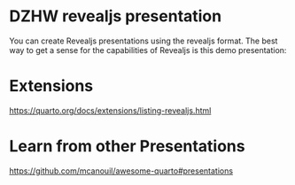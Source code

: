 # DZHW revealjs presentation
You can create Revealjs presentations using the revealjs format. The best way to get a sense for the capabilities of Revealjs is this demo presentation:

# Extensions
https://quarto.org/docs/extensions/listing-revealjs.html

# Learn from other Presentations
https://github.com/mcanouil/awesome-quarto#presentations
